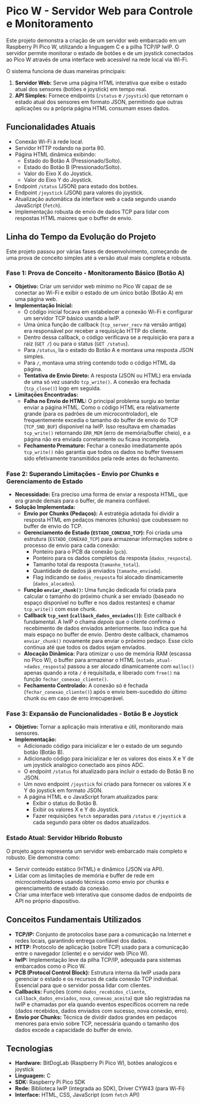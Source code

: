 # Pico W - Servidor Web para Controle e Monitoramento

Este projeto demonstra a criação de um servidor web embarcado em um Raspberry Pi Pico W, utilizando a linguagem C e a pilha TCP/IP lwIP. O servidor permite monitorar o estado de botões e de um joystick conectados ao Pico W através de uma interface web acessível na rede local via Wi-Fi.

O sistema funciona de duas maneiras principais:

1.  **Servidor Web:** Serve uma página HTML interativa que exibe o estado atual dos sensores (botões e joystick) em tempo real.
2.  **API Simples:** Fornece endpoints (`/status` e `/joystick`) que retornam o estado atual dos sensores em formato JSON, permitindo que outras aplicações ou a própria página HTML consumam esses dados.

## Funcionalidades Atuais

*   Conexão Wi-Fi à rede local.
*   Servidor HTTP rodando na porta 80.
*   Página HTML dinâmica exibindo:
    *   Estado do Botão A (Pressionado/Solto).
    *   Estado do Botão B (Pressionado/Solto).
    *   Valor do Eixo X do Joystick.
    *   Valor do Eixo Y do Joystick.
*   Endpoint `/status` (JSON) para estado dos botões.
*   Endpoint `/joystick` (JSON) para valores do joystick.
*   Atualização automática da interface web a cada segundo usando JavaScript (`fetch`).
*   Implementação robusta de envio de dados TCP para lidar com respostas HTML maiores que o buffer de envio.

## Linha do Tempo da Evolução do Projeto

Este projeto passou por várias fases de desenvolvimento, começando de uma prova de conceito simples até a versão atual mais completa e robusta.

### Fase 1: Prova de Conceito - Monitoramento Básico (Botão A)

*   **Objetivo:** Criar um servidor web mínimo no Pico W capaz de se conectar ao Wi-Fi e exibir o estado de um único botão (Botão A) em uma página web.
*   **Implementação Inicial:**
    *   O código inicial focava em estabelecer a conexão Wi-Fi e configurar um servidor TCP básico usando a lwIP.
    *   Uma única função de callback (`tcp_server_recv` na versão antiga) era responsável por receber a requisição HTTP do cliente.
    *   Dentro dessa callback, o código verificava se a requisição era para a raiz (`GET /`) ou para o status (`GET /status`).
    *   Para `/status`, lia o estado do Botão A e montava uma resposta JSON simples.
    *   Para `/`, montava uma string contendo todo o código HTML da página.
    *   **Tentativa de Envio Direto:** A resposta (JSON ou HTML) era enviada de uma só vez usando `tcp_write()`. A conexão era fechada (`tcp_close()`) logo em seguida.
*   **Limitações Encontradas:**
    *   **Falha no Envio de HTML:** O principal problema surgiu ao tentar enviar a página HTML. Como o código HTML era relativamente grande (para os padrões de um microcontrolador), ele frequentemente excedia o tamanho do buffer de envio do TCP (`TCP_SND_BUF`) disponível na lwIP. Isso resultava em chamadas `tcp_write()` retornando `ERR_MEM` (erro de memória/buffer cheio), e a página não era enviada corretamente ou ficava incompleta.
    *   **Fechamento Prematuro:** Fechar a conexão imediatamente após `tcp_write()` não garantia que todos os dados no buffer tivessem sido efetivamente transmitidos pela rede antes do fechamento.

### Fase 2: Superando Limitações - Envio por Chunks e Gerenciamento de Estado

*   **Necessidade:** Era preciso uma forma de enviar a resposta HTML, que era grande demais para o buffer, de maneira confiável.
*   **Solução Implementada:**
    *   **Envio por Chunks (Pedaços):** A estratégia adotada foi dividir a resposta HTML em pedaços menores (chunks) que coubessem no buffer de envio do TCP.
    *   **Gerenciamento de Estado (`ESTADO_CONEXAO_TCP`):** Foi criada uma estrutura (`ESTADO_CONEXAO_TCP`) para armazenar informações sobre o processo de envio para cada conexão:
        *   Ponteiro para o PCB da conexão (`pcb`).
        *   Ponteiro para os dados completos da resposta (`dados_resposta`).
        *   Tamanho total da resposta (`tamanho_total`).
        *   Quantidade de dados já enviados (`tamanho_enviado`).
        *   Flag indicando se `dados_resposta` foi alocado dinamicamente (`dados_alocados`).
    *   **Função `enviar_chunk()`:** Uma função dedicada foi criada para calcular o tamanho do próximo chunk a ser enviado (baseado no espaço disponível no buffer e nos dados restantes) e chamar `tcp_write()` com esse chunk.
    *   **Callback `tcp_sent` (`callback_dados_enviados()`):** Este callback é fundamental. A lwIP o chama *depois* que o cliente confirma o recebimento de dados enviados anteriormente. Isso indica que há mais espaço no buffer de envio. Dentro deste callback, chamamos `enviar_chunk()` novamente para enviar o próximo pedaço. Esse ciclo continua até que todos os dados sejam enviados.
    *   **Alocação Dinâmica:** Para otimizar o uso de memória RAM (escassa no Pico W), o buffer para armazenar o HTML (`estado_atual->dados_resposta`) passou a ser alocado dinamicamente com `malloc()` apenas quando a rota `/` é requisitada, e liberado com `free()` na função `fechar_conexao_cliente()`.
    *   **Fechamento Controlado:** A conexão só é fechada (`fechar_conexao_cliente()`) após o envio bem-sucedido do último chunk ou em caso de erro irrecuperável.

### Fase 3: Expansão de Funcionalidades - Botão B e Joystick

*   **Objetivo:** Tornar a aplicação mais interativa e útil, monitorando mais sensores.
*   **Implementação:**
    *   Adicionado código para inicializar e ler o estado de um segundo botão (Botão B).
    *   Adicionado código para inicializar e ler os valores dos eixos X e Y de um joystick analógico conectado aos pinos ADC.
    *   O endpoint `/status` foi atualizado para incluir o estado do Botão B no JSON.
    *   Um novo endpoint `/joystick` foi criado para fornecer os valores X e Y do joystick em formato JSON.
    *   A página HTML e o JavaScript foram atualizados para:
        *   Exibir o status do Botão B.
        *   Exibir os valores X e Y do Joystick.
        *   Fazer requisições `fetch` separadas para `/status` e `/joystick` a cada segundo para obter os dados atualizados.

### Estado Atual: Servidor Híbrido Robusto

O projeto agora representa um servidor web embarcado mais completo e robusto. Ele demonstra como:

*   Servir conteúdo estático (HTML) e dinâmico (JSON via API).
*   Lidar com as limitações de memória e buffer de rede em microcontroladores usando técnicas como envio por chunks e gerenciamento de estado da conexão.
*   Criar uma interface web interativa que consome dados de endpoints de API no próprio dispositivo.

## Conceitos Fundamentais Utilizados

*   **TCP/IP:** Conjunto de protocolos base para a comunicação na Internet e redes locais, garantindo entrega confiável dos dados.
*   **HTTP:** Protocolo de aplicação (sobre TCP) usado para a comunicação entre o navegador (cliente) e o servidor web (Pico W).
*   **lwIP:** Implementação leve da pilha TCP/IP, adequada para sistemas embarcados como o Pico W.
*   **PCB (Protocol Control Block):** Estrutura interna da lwIP usada para gerenciar o estado e os recursos de cada conexão TCP individual. Essencial para que o servidor possa lidar com clientes.
*   **Callbacks:** Funções (como `dados_recebidos_cliente`, `callback_dados_enviados`, `nova_conexao_aceita`) que são registradas na lwIP e chamadas por ela quando eventos específicos ocorrem na rede (dados recebidos, dados enviados com sucesso, nova conexão, erro).
*   **Envio por Chunks:** Técnica de dividir dados grandes em pedaços menores para envio sobre TCP, necessária quando o tamanho dos dados excede a capacidade do buffer de envio.

## Tecnologias

*   **Hardware:** BitDogLab (Raspberry Pi Pico W), botões analogicos e joystick
*   **Linguagem:** C
*   **SDK:** Raspberry Pi Pico SDK
*   **Rede:** Biblioteca lwIP (integrada ao SDK), Driver CYW43 (para Wi-Fi)
*   **Interface:** HTML, CSS, JavaScript (com `fetch` API)